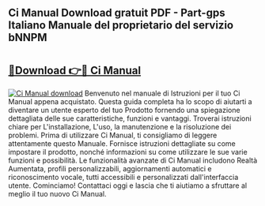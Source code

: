 ## Ci Manual Download gratuit PDF - Part-gps Italiano Manuale del proprietario del servizio bNNPM

# <h2><a href="http://df9jqff.blite.top/?on=Ci+Manual">🔗Download 👉🔴 Ci Manual</a></h2>

[![Ci Manual download](https://i.imgur.com/lujVjoI.png)](http://df9jqff.blite.top/?on=Ci+Manual)
Benvenuto nel manuale di Istruzioni per il tuo Ci Manual appena acquistato. Questa guida completa ha lo scopo di aiutarti a diventare un utente esperto del tuo Prodotto fornendo una spiegazione dettagliata delle sue caratteristiche, funzioni e vantaggi. Troverai istruzioni chiare per L'installazione, L'uso, la manutenzione e la risoluzione dei problemi. Prima di utilizzare Ci Manual, ti consigliamo di leggere attentamente questo Manuale. Fornisce istruzioni dettagliate su come impostare il prodotto, nonché informazioni su come utilizzare le sue varie funzioni e possibilità. Le funzionalità avanzate di Ci Manual includono Realtà Aumentata, profili personalizzabili, aggiornamenti automatici e riconoscimento vocale, tutti accessibili e personalizzati dall'interfaccia utente. Cominciamo! Contattaci oggi e lascia che ti aiutiamo a sfruttare al meglio il tuo nuovo Ci Manual.
